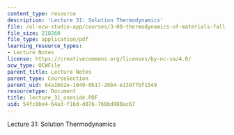 ```yaml
---
content_type: resource
description: 'Lecture 31: Solution Thermodynamics'
file: /ol-ocw-studio-app/courses/3-00-thermodynamics-of-materials-fall-2002/54fc8be464a3f16dd076766bd980ac67_lecture_31_oneside.PDF
file_size: 218260
file_type: application/pdf
learning_resource_types:
- Lecture Notes
license: https://creativecommons.org/licenses/by-nc-sa/4.0/
ocw_type: OCWFile
parent_title: Lecture Notes
parent_type: CourseSection
parent_uid: 84a1bb2e-1049-0b17-29b4-e13977bf1549
resourcetype: Document
title: lecture_31_oneside.PDF
uid: 54fc8be4-64a3-f16d-d076-766bd980ac67
---
```

Lecture 31: Solution Thermodynamics
